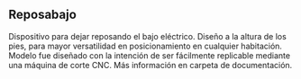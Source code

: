 ## Reposabajo
Dispositivo para dejar reposando el bajo eléctrico. Diseño a la altura de los pies, para mayor versatilidad en posicionamiento en cualquier habitación. Modelo fue diseñado con la intención de ser fácilmente replicable mediante una máquina de corte CNC. Más información en carpeta de documentación.
